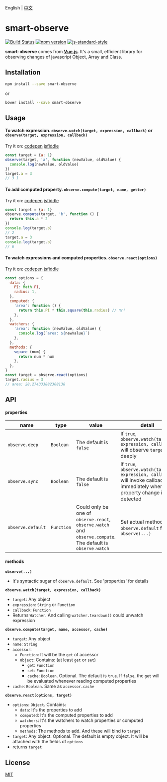 English | [中文](https://github.com/cnlon/smart-observe/blob/master/README.zh.md)

# smart-observe

[![Build Status](https://travis-ci.org/cnlon/smart-observe.svg?branch=master)](https://travis-ci.org/cnlon/smart-observe)
[![npm version](https://badge.fury.io/js/smart-observe.svg)](https://badge.fury.io/js/smart-observe)
[![js-standard-style](https://img.shields.io/badge/code%20style-standard-brightgreen.svg)](http://standardjs.com)


**smart-observe** comes from [**Vue.js**](https://github.com/vuejs/vue). It's a small, efficient library for observing changes of javascript Object, Array and Class.

## Installation

``` bash
npm install --save smart-observe
```

or

``` bash
bower install --save smart-observe
```

## Usage

#### To watch expression. `observe.watch(target, expression, callback)` or `observe(target, expression, callback)`

Try it on:
[codepen](http://codepen.io/lon/pen/rrqLLk?editors=0010#0)
[jsfiddle](https://jsfiddle.net/lon/x4n2yjLn/)

``` javascript
const target = {a: 1}
observe(target, 'a', function (newValue, oldValue) {
  console.log(newValue, oldValue)
})
target.a = 3
// 3 1
```

#### To add computed property. `observe.compute(target, name, getter)`

Try it on:
[codepen](http://codepen.io/lon/pen/dpgXLN?editors=0010#0)
[jsfiddle](https://jsfiddle.net/lon/q402v3jd/)

``` javascript
const target = {a: 1}
observe.compute(target, 'b', function () {
  return this.a * 2
})
console.log(target.b)
// 2
target.a = 3
console.log(target.b)
// 6
```

#### To watch expressions and computed properties. `observe.react(options)`

Try it on:
[codepen](http://codepen.io/lon/pen/zKmKqA?editors=0010#0)
[jsfiddle](https://jsfiddle.net/lon/ufth8xpe/)

``` javascript
const options = {
  data: {
    PI: Math.PI,
    radius: 1,
  },
  computed: {
    'area': function () {
      return this.PI * this.square(this.radius) // πr²
    },
  },
  watchers: {
    'area': function (newValue, oldValue) {
      console.log(`area: ${newValue}`)
    },
  },
  methods: {
    square (num) {
      return num * num
    },
  },
}
const target = observe.react(options)
target.radius = 3
// area: 28.274333882308138
```

## API

#### properties

| name | type | value | detail |
| --- | --- | --- | --- |
| `observe.deep` | `Boolean` | The default is `false` | If `true`, `observe.watch(target, expression, callback)` will observe `target` deeply |
| `observe.sync` | `Boolean` | The default is `false` | If `true`, `observe.watch(target, expression, callback)` will invoke callback immediately when a property change is detected |
| `observe.default` | `Function` | Could only be one of `observe.react`, `observe.watch` and `observe.compute`. The default is `observe.watch` | Set actual method to `observe.default` for `observe(...)` |

#### methods

**`observe(...)`**

- It's syntactic sugar of `observe.default`. See 'properties' for details

**`observe.watch(target, expression, callback)`**

- `target`: Any object
- `expression`: `String` or `Function`
- `callback`: `Function`
- Returns `Watcher`. And calling `watcher.teardown()` could unwatch expression

**`observe.compute(target, name, accessor, cache)`**

- `target`: Any object
- `name`: `String`
- `accessor`:
  - `Function`: It will be the `get` of accessor
  - `Object`: Contains: (at least `get` or `set`)
    - `get`: `Function`
    - `set`: `Function`
    - `cache`: `Boolean`. Optional. The default is `true`. If `false`, the `get` will be evaluated whenever reading computed properties
- `cache`: `Boolean`. Same as `accessor.cache`

**`observe.react(options, target)`**

- `options`: `Object`. Contains:
  - `data`: It's the properties to add
  - `computed`: It's the computed properties to add
  - `watchers`: It's the watchers to watch properties or computed properties
  - `methods`: The methods to add. And these will bind to `target`
- `target`: Any object. Optional. The default is empty object. It will be attached with the fields of `options`
- returns `target`

## License

[MIT](https://github.com/cnlon/smart-observe/blob/master/LICENSE)
